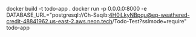 docker build -t todo-app .
docker run -p 0.0.0.0:8000  -e DATABASE_URL="postgresql://Ch-Saqib:4H0iLkyNBpqu@ep-weathered-credit-48841962.us-east-2.aws.neon.tech/Todo-Test?sslmode=require" todo-app
